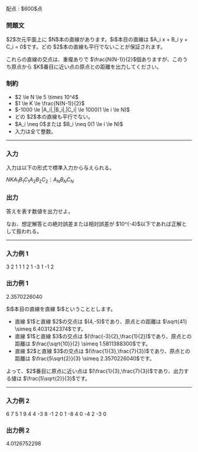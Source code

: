
<div>

<span>

<span>

<p>
配点 : $600$点
</p>

<div>

<section>

### **問題文**

<p>
$2$次元平面上に $N$本の直線があります。$i$本目の直線は $A_i x + B_i y + C_i = 0$です。どの $2$本の直線も平行でないことが保証されます。
</p>

<p>
これらの直線の交点は、重複ありで $\frac{N(N-1)}{2}$個ありますが、このうち原点から $K$番目に近い点の原点との距離を出力してください。
</p>

</section>

</div>

<div>

<section>

### **制約**

<ul>

<li>
$2 \le N \le 5 \times 10^4$
</li>

<li>
$1 \le K \le \frac{N(N-1)}{2}$
</li>

<li>
$-1000 \le |A_i|,|B_i|,|C_i| \le 1000(1 \le i \le N)$
</li>

<li>
どの $2$本の直線も平行でない。
</li>

<li>
$A_i \neq 0$または $B_i \neq 0(1 \le i \le N)$
</li>

<li>
入力は全て整数。
</li>

</ul>

</section>

</div>

---

<div>

<div>

<section>

### **入力**

<p>
入力は以下の形式で標準入力から与えられる。
</p>

<div>

$N$$K$$A_1$$B_1$$C_1$$A_2$$B_2$$C_2$$\vdots$$A_N$$B_N$$C_N$
</div>

</section>

</div>

<div>

<section>

### **出力**

<p>
答えを表す数値を出力せよ。
</p>

<p>
なお、想定解答との絶対誤差または相対誤差が $10^{-4}$以下であれば正解として扱われる。
</p>

</section>

</div>

</div>

---

<div>

<section>

### **入力例 1**

<div>

3 2
1 1 1
2 1 -3
1 -1 2

</div>

</section>

</div>

<div>

<section>

### **出力例 1**

<div>

2.3570226040

</div>

<p>
$i$本目の直線を直線 $i$ということとします。
</p>

<ul>

<li>
直線 $1$と直線 $2$の交点は $(4,-5)$であり、原点との距離は $\sqrt{41} \simeq 6.4031242374$です。
</li>

<li>
直線 $1$と直線 $3$の交点は $(\frac{-3}{2},\frac{1}{2})$であり、原点との距離は $\frac{\sqrt{10}}{2} \simeq 1.5811388300$です。
</li>

<li>
直線 $2$と直線 $3$の交点は $(\frac{1}{3},\frac{7}{3})$であり、原点との距離は $\frac{5\sqrt{2}}{3} \simeq 2.3570226040$です。
</li>

</ul>

<p>
よって、$2$番目に原点に近い点は $(\frac{1}{3},\frac{7}{3})$であり、出力する値は $\frac{5\sqrt{2}}{3}$です。
</p>

</section>

</div>

---

<div>

<section>

### **入力例 2**

<div>

6 7
5 1 9
4 4 -3
8 -1 2
0 1 -8
4 0 -4
2 -3 0

</div>

</section>

</div>

<div>

<section>

### **出力例 2**

<div>

4.0126752298

</div>

</section>

</div>

</span>

</span>

</div>
